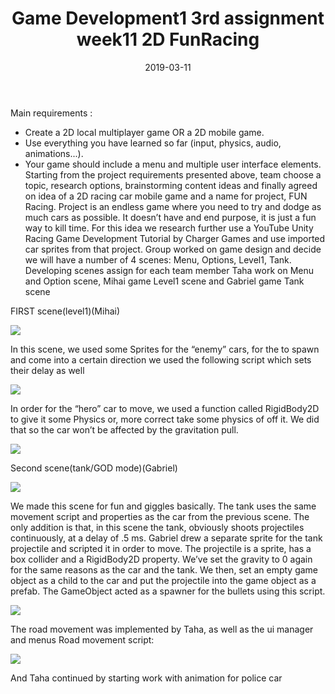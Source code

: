 ﻿---
layout: post
title: "Game Development1 3rd assignment week11 2D FunRacing"
date: 2019-03-11
---

Main requirements :
-	Create a 2D local multiplayer game OR a 2D mobile game.
-	Use everything you have learned so far (input, physics, audio, animations...).
-	Your game should include a menu and multiple user interface elements.
Starting from the project requirements presented above, team choose a topic, research options, brainstorming content ideas and finally agreed on idea of a 2D racing car mobile game and a name for project, FUN Racing. Project is an endless game where you need to try and dodge as much cars as possible. It doesn’t have and end purpose, it is just a fun way to kill time.
For this idea we research further use a YouTube Unity Racing Game Development Tutorial by Charger Games and use imported car sprites from that project.
Group worked on game design and decide we will have a number of 4 scenes:  Menu, Options, Level1, Tank. Developing scenes assign for each team member Taha work on Menu and Option scene, Mihai game Level1 scene and Gabriel game Tank scene    	

FIRST scene(level1)(Mihai)

<img src="../../../images/third/road.png">

In this scene, we used some Sprites for the “enemy” cars, for the to spawn and come into a certain direction we used the following script which sets their delay as well 

<img src="../../../images/third/script1.png">

In order for the “hero” car to move, we used a function called RigidBody2D to give it some Physics or, more correct take some physics of off it. We did that so the car won’t be affected by the gravitation pull.

<img src="../../../images/third/rigidbody.png">

Second scene(tank/GOD mode)(Gabriel)

<img src="../../../images/third/road2.png">

We made this scene for fun and giggles basically. The tank uses the same movement script and properties as the car from the previous scene. The only addition is that, in this scene the tank, obviously shoots projectiles continuously, at a delay of .5 ms.
Gabriel drew a separate sprite for the tank projectile and scripted it in order to move.
The projectile is a sprite, has a box collider and a RigidBody2D property. We’ve set the gravity to 0 again for the same reasons as the car and the tank. We then, set an empty game object as a child to the car and put the projectile into the game object as a prefab. The GameObject acted as a spawner for the bullets using this script.

<img src="../../../images/third/script2.png">

The road movement was implemented  by Taha, as well as the ui manager and menus
Road movement script: 

<img src="../../../images/third/script3.png">

And Taha continued by starting work with animation for police car